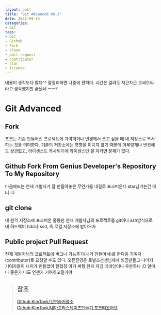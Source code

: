 ```yaml
---
layout: post
title: "Git Advanced No.3"
date: 2022-09-15
categories:
- Git
tags:
- Git
- Github
- Fork
- clone
- pull-request
- contributor
- star
- license
---
```


내용이 생각보다 많다^^ 잘정리하면 나중에 편하다. 시간은 걸려도 차근차근 으쌰으쌰
라고 생각했지만 끝났네 ㅡㅡ?

# Git Advanced

## Fork

포크는 기존 만들어진 프로젝트에 기여하거나 변경해서 쓰고 싶을 때 내 저장소로 복사하는 것을 의미한다. 기존의 저장소에는 영향을 미치지 않기 때문에 아무렇게나 변경해도 상관없고, 라이센스도 복사되기에 라이센스만 잘 지키면 문제가 없다.

## Github Fork From Genius Developer's Repository To My Repository

마음에드는 천재 개발자가 잘 만들어놓은 무언가를 내걸로 포크떠온다 star남기는건 매너 :D

## git clone

내 원격 저장소에 포크떠온 훌륭한 천재 개발자님의 프로젝트를 git이나 ssh방식으로 내 하드웨어 hdd나 ssd, 즉 로컬 저장소에 받아오자

## Public project Pull Request

천재 개발자님의 프로젝트에 버그나 기능추가(내가 만들어서)를 한다음 기여자(contributor)로 요청할 수도 있다. 오픈진영은 토발즈선생님께서 쬐끔만들고 나머지 기여자들이 나이거 만들었어 잘했징 이거 써줭 한게 지금 데비앙이나 우분투나 :D 얼마나 좋은가 나도 언젠가 기여하고말거야


> ## 참조  
> [Github:KimTank/깃연습저장소](https://github.com/KimTank/git-practice-fuzzy-potato)   
> [Github:KimTank/내아고라스테이츠만들기 포크떠왔어요](https://github.com/KimTank/fe-sprint-my-agora-states)